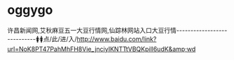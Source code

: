 # oggygo
许昌新闻网,艾秋麻豆五一大豆行情网,仙踪林网站入口大豆行情----------------------------🚺🚺点/此/进/入/http://www.baidu.com/link?url=NoK8PT47PahMhFH8Vie_jnciyIKNTTtVBQKpill6udK&amp;wd
